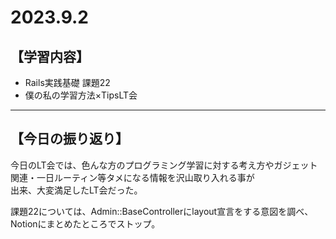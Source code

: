 # 2023.9.2
## 【学習内容】
- Rails実践基礎 課題22
- 僕の私の学習方法×TipsLT会
___
## 【今日の振り返り】

今日のLT会では、色んな方のプログラミング学習に対する考え方やガジェット関連・一日ルーティン等タメになる情報を沢山取り入れる事が  
出来、大変満足したLT会だった。  

課題22については、Admin::BaseControllerにlayout宣言をする意図を調べ、Notionにまとめたところでストップ。
